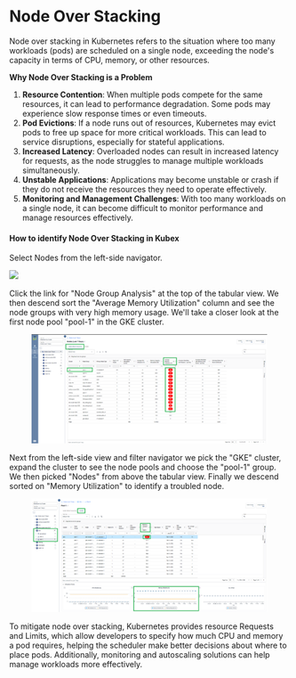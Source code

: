 # Node Over Stacking

Node over stacking in Kubernetes refers to the situation where too many workloads (pods) are scheduled on a single node, exceeding the node's capacity in terms of CPU, memory, or other resources.&#x20;

**Why Node Over Stacking is a Problem**

1. **Resource Contention**: When multiple pods compete for the same resources, it can lead to performance degradation. Some pods may experience slow response times or even timeouts.
2. **Pod Evictions**: If a node runs out of resources, Kubernetes may evict pods to free up space for more critical workloads. This can lead to service disruptions, especially for stateful applications.
3. **Increased Latency**: Overloaded nodes can result in increased latency for requests, as the node struggles to manage multiple workloads simultaneously.
4. **Unstable Applications**: Applications may become unstable or crash if they do not receive the resources they need to operate effectively.
5. **Monitoring and Management Challenges**: With too many workloads on a single node, it can become difficult to monitor performance and manage resources effectively.

#### How to identify Node Over Stacking in Kubex

Select Nodes from the left-side navigator.

![](https://bptest.gitbook.io/~gitbook/image?url=https%3A%2F%2F4188913827-files.gitbook.io%2F%7E%2Ffiles%2Fv0%2Fb%2Fgitbook-x-prod.appspot.com%2Fo%2Fspaces%252FRNeoHYPAhUAxZfrIDY0P%252Fuploads%252FnDCEhkRegfE7mGQuAHnO%252Fimage.png%3Falt%3Dmedia%26token%3Dd86cfbb0-7057-4b51-aba1-bbfe6d373b08\&width=768\&dpr=4\&quality=100\&sign=4cbff12e\&sv=2)

Click the link for "Node Group Analysis" at the top of the tabular view. We then descend sort the "Average Memory Utilization" column and see the node groups with very high memory usage. We'll take a closer look at the first node pool "pool-1" in the GKE cluster.

<figure><img src="../../.gitbook/assets/image (1) (1) (1).png" alt=""><figcaption></figcaption></figure>

Next from the left-side view and filter navigator we pick the "GKE" cluster, expand the cluster to see the node pools and choose the "pool-1" group. We then picked "Nodes" from above the tabular view. Finally we descend sorted on "Memory Utilization" to identify a troubled node.

<figure><img src="../../.gitbook/assets/image (3).png" alt=""><figcaption></figcaption></figure>

To mitigate node over stacking, Kubernetes provides resource Requests and Limits, which allow developers to specify how much CPU and memory a pod requires, helping the scheduler make better decisions about where to place pods. Additionally, monitoring and autoscaling solutions can help manage workloads more effectively.
